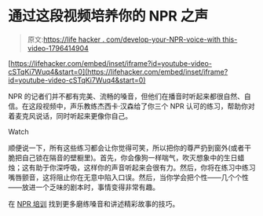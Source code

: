 # 通过这段视频培养你的 NPR 之声

> 原文:[https://life hacker . com/develop-your-NPR-voice-with this-video-1796414904](https://lifehacker.com/develop-your-npr-voice-with-this-video-1796414904)

 [https://lifehacker.com/embed/inset/iframe?id=youtube-video-cSTqKi7Wuq4&start=0](https://lifehacker.com/embed/inset/iframe?id=youtube-video-cSTqKi7Wuq4&start=0) 

NPR 的记者们并不都有完美、流畅的嗓音，但他们在播音时听起来都很自然、自信。在这段视频中，声乐教练杰西卡·汉森给了你三个 NPR 认可的练习，帮助你对着麦克风说话，同时听起来更像你自己。

Watch

顺便说一下，所有这些练习都会让你觉得可笑，所以把你的尊严扔到窗外(或者干脆把自己锁在隔音的壁橱里)。首先，你会像狗一样喘气，吹灭想象中的生日蜡烛；这有助于你深呼吸，这样你的声音听起来会很有力。然后，你将在练习中练习嘴唇颤音，这将阻止你在无意中陷入口误。然后，当你学会把个性——几个个性——放进一个乏味的剧本时，事情变得非常有趣。

在 [NPR 培训](http://training.npr.org) 找到更多磨练嗓音和讲述精彩故事的技巧。